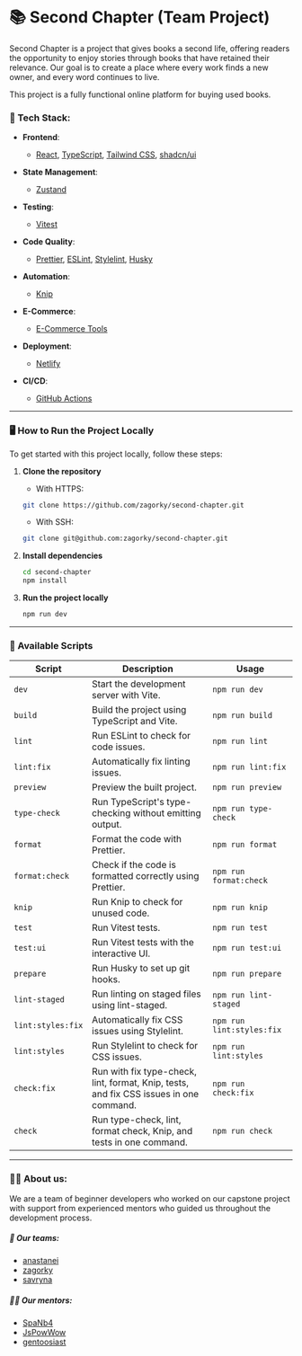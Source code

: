 # 📚 Second Chapter (Team Project)

Second Chapter is a project that gives books a second life, offering readers the opportunity to enjoy stories through books that have retained their relevance. Our goal is to create a place where every work finds a new owner, and every word continues to live.

This project is a fully functional online platform for buying used books.

### 🧱 Tech Stack:

- **Frontend**:
  - [React](https://reactjs.org), [TypeScript](https://www.typescriptlang.org), [Tailwind CSS](https://tailwindcss.com), [shadcn/ui](https://ui.shadcn.com/)
- **State Management**:
  - [Zustand](https://zustand.docs.pmnd.rs/getting-started/introduction)
- **Testing**:

  - [Vitest](https://vitest.dev)

- **Code Quality**:

  - [Prettier](https://prettier.io), [ESLint](https://eslint.org), [Stylelint](https://stylelint.io), [Husky](https://typicode.github.io/husky/)

- **Automation**:

  - [Knip](https://knip.dev/)

- **E-Commerce**:

  - [E-Commerce Tools](https://docs.commercetools.com/docs)

- **Deployment**:

  - [Netlify](https://www.netlify.com)

- **CI/CD**:
  - [GitHub Actions](https://github.com/features/actions)

---

### 🖥️ How to Run the Project Locally

To get started with this project locally, follow these steps:

1. **Clone the repository**

   - With HTTPS:

   ```bash
   git clone https://github.com/zagorky/second-chapter.git
   ```

   - With SSH:

   ```bash
   git clone git@github.com:zagorky/second-chapter.git
   ```

2. **Install dependencies**

   ```bash
   cd second-chapter
   npm install
   ```

3. **Run the project locally**
   ```bash
   npm run dev
   ```
---

### 🧰 Available Scripts

| **Script**        | **Description**                                                                        | **Usage**                 |
| ----------------- | -------------------------------------------------------------------------------------- | ------------------------- |
| `dev`             | Start the development server with Vite.                                                | `npm run dev`             |
| `build`           | Build the project using TypeScript and Vite.                                           | `npm run build`           |
| `lint`            | Run ESLint to check for code issues.                                                   | `npm run lint`            |
| `lint:fix`        | Automatically fix linting issues.                                                      | `npm run lint:fix`        |
| `preview`         | Preview the built project.                                                             | `npm run preview`         |
| `type-check`      | Run TypeScript's type-checking without emitting output.                                | `npm run type-check`      |
| `format`          | Format the code with Prettier.                                                         | `npm run format`          |
| `format:check`    | Check if the code is formatted correctly using Prettier.                               | `npm run format:check`    |
| `knip`            | Run Knip to check for unused code.                                                     | `npm run knip`            |
| `test`            | Run Vitest tests.                                                                      | `npm run test`            |
| `test:ui`         | Run Vitest tests with the interactive UI.                                              | `npm run test:ui`         |
| `prepare`         | Run Husky to set up git hooks.                                                         | `npm run prepare`         |
| `lint-staged`     | Run linting on staged files using lint-staged.                                         | `npm run lint-staged`     |
| `lint:styles:fix` | Automatically fix CSS issues using Stylelint.                                          | `npm run lint:styles:fix` |
| `lint:styles`     | Run Stylelint to check for CSS issues.                                                 | `npm run lint:styles`     |
| `check:fix`       | Run with fix type-check, lint, format, Knip, tests, and fix CSS issues in one command. | `npm run check:fix`       |
| `check`           | Run type-check, lint, format check, Knip, and tests in one command.                    | `npm run check`           |

---

### 🧑‍💻 About us:

We are a team of beginner developers who worked on our capstone project with support from experienced mentors who guided us throughout the development process.

##### 🧚 Our teams:

- [anastanei](https://github.com/anastanei)
- [zagorky](https://github.com/zagorky)
- [savryna](https://github.com/savryna)

##### 👩‍🏫 Our mentors:

- [SpaNb4](https://github.com/SpaNb4)
- [JsPowWow](https://github.com/JsPowWow)
- [gentoosiast](https://github.com/gentoosiast)